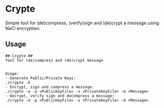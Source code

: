 # Crypte
Simple tool for (de)compress, (verify)sign and (de)crypt a message using NaCl encryption.

## Usage
```
## Crypte ##
Tool for (de)compress and (de)crypt message


Usage:
- Generate Public/Private Keys:
./crypte -k
- Encrypt, sign and compress a message:
./crypte -e -p <PublicKeyFile> -s <PrivateKeyFile> -m <Message>
- Decrypt, verify sign and decompress a message:
./crypte -d -p <PublicKeyFile> -s <PrivateKeyFile> -m <Message>
```

